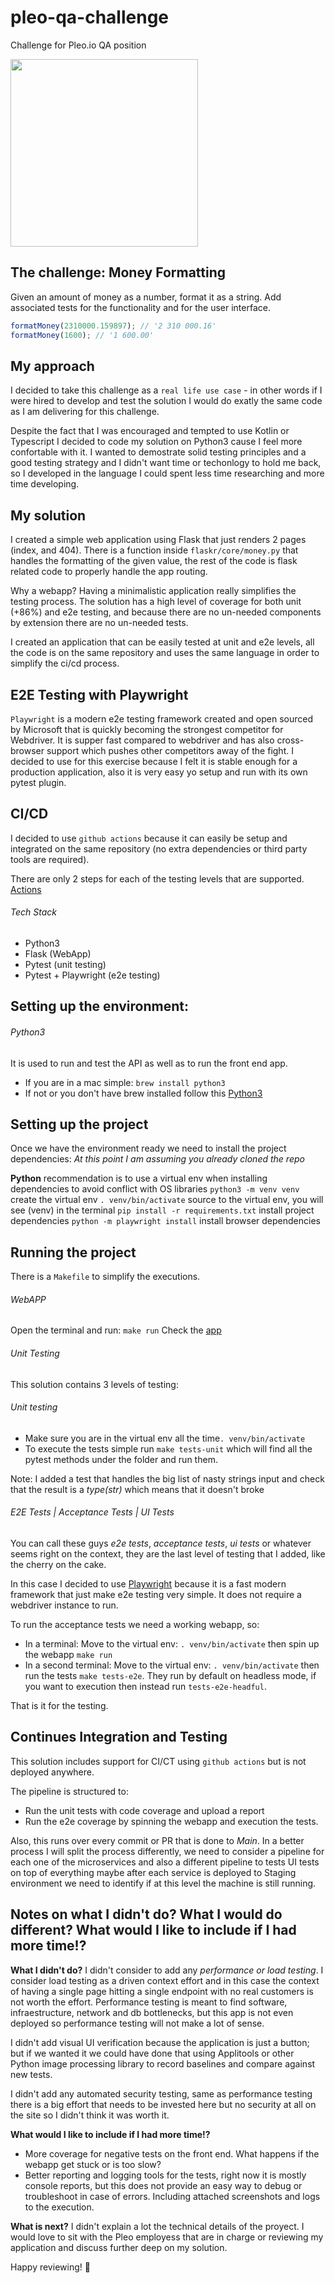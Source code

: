 # pleo-qa-challenge

Challenge for Pleo.io QA position

<img src="https://upload.wikimedia.org/wikipedia/commons/4/48/Twelve_Labours_Altemps_Inv8642.jpg" height="300px"/>

## The challenge: Money Formatting

Given an amount of money as a number, format it as a string. Add associated tests for the functionality and for the user interface. 

```js
formatMoney(2310000.159897); // '2 310 000.16'
formatMoney(1600); // '1 600.00'
```

## My approach

I decided to take this challenge as a `real life use case` - in other words if I were hired to develop and test the solution I would do exatly the same code as I am delivering for this challenge.

Despite the fact that I was encouraged and tempted to use Kotlin or Typescript I decided to code my solution on Python3 cause I feel more confortable with it. I wanted to demostrate solid testing principles and a good testing strategy and I didn't want time or techonlogy to hold me back, so I developed in the language I could spent less time researching and more time developing.

## My solution

I created a simple web application using Flask that just renders 2 pages (index, and 404). There is a function inside `flaskr/core/money.py` that handles the formatting of the given value, the rest of the code is flask related code to properly handle the app routing.

Why a webapp? Having a minimalistic application really simplifies the testing process. The solution has a high level of coverage for both unit (+86%) and e2e testing, and because there are no un-needed components by extension there are no un-needed tests.

I created an application that can be easily tested at unit and e2e levels, all the code is on the same repository and uses the same language in order to simplify the ci/cd process.

## E2E Testing with Playwright

`Playwright` is a modern e2e testing framework created and open sourced by Microsoft that is quickly becoming the strongest competitor for Webdriver. It is supper fast compared to webdriver and has also cross-browser support which pushes other competitors away of the fight. I decided to use for this exercise because I felt it is stable enough for a production application, also it is very easy yo setup and run with its own pytest plugin.

## CI/CD
I decided to use `github actions` because it can easily be setup and integrated on the same repository (no extra dependencies or third party tools are required).

There are only 2 steps for each of the testing levels that are supported.
[Actions](https://github.com/pjcalvo/pleo-qa-challenge/actions)

###### Tech Stack
* Python3
* Flask (WebApp)
* Pytest (unit testing)
* Pytest + Playwright (e2e testing)

## Setting up the environment:
###### Python3
It is used to run and test the API as well as to run the front end app.

* If you are in a mac simple: `brew install python3`
* If not or you don't have brew installed follow this [Python3](https://www.python.org/downloads/)

## Setting up the project
Once we have the environment ready we need to install the project dependencies:
*At this point I am assuming you already cloned the repo*

**Python** recommendation is to use a virtual env when installing dependencies to avoid conflict with OS libraries
`python3 -m venv venv` create the virtual env
`. venv/bin/activate` source to the virtual env, you will see (venv) in the terminal
`pip install -r requirements.txt` install project dependencies
`python -m playwright install` install browser dependencies

## Running the project
There is a `Makefile` to simplify the executions.

###### WebAPP
Open the terminal and run: `make run`
Check the [app](http://localhost:8080)

###### Unit Testing
This solution contains 3 levels of testing:
###### Unit testing
* Make sure you are in the virtual env all the time`. venv/bin/activate`
* To execute the tests simple run `make tests-unit` which will find all the pytest methods under the folder and run them.

Note: I added a test that handles the big list of nasty strings input and check that the result is a *type(str)* which means that it doesn't broke

###### E2E Tests | Acceptance Tests | UI Tests

You can call these guys *e2e tests*, *acceptance tests*, *ui tests* or whatever seems right on the context, they are the last level of testing that I added, like the cherry on the cake.

In this case I decided to use [Playwright](https://github.com/microsoft/playwright-python) because it is a fast modern framework that just make e2e testing very simple. It does not require a webdriver instance to run.

To run the acceptance tests we need a working webapp, so:

* In a terminal: Move to the virtual env: `. venv/bin/activate` then spin up the webapp `make run`
* In a second terminal: Move to the virtual env: `. venv/bin/activate` then run the tests `make tests-e2e`. They run by default on headless mode, if you want to execution then instead run `tests-e2e-headful`.

That is it for the testing.


## Continues Integration and Testing
This solution includes support for CI/CT using `github actions` but is not deployed anywhere.

The pipeline is structured to:

* Run the unit tests with code coverage and upload a report
* Run the e2e coverage by spinning the webapp and execution the tests.

Also, this runs over every commit or PR that is done to *Main*. In a better process I will split the process differently, we need to consider a pipeline for each one of the microservices and also a different pipeline to tests UI tests on top of everything maybe after each service is deployed to Staging environment we need to identify if at this level the machine is still running.


## Notes on what I didn't do? What I would do different? What would I like to include if I had more time!?

**What I didn't do?**
I didn't consider to add any *performance or load testing*. I consider load testing as a driven context effort and in this case the context of having a single page hitting a single endpoint with no real customers is not worth the effort. Performance testing is meant to find software, infraestructure, network and db bottlenecks, but this app is not even deployed so performance testing will not make a lot of sense.

I didn't add visual UI verification because the application is just a button; but if we wanted it we could have done that using Applitools or other Python image processing library to record baselines and compare against new tests.

I didn't add any automated security testing, same as performance testing there is a big effort that needs to be invested here but no security at all on the site so I didn't think it was worth it.


**What would I like to include if I had more time!?**

* More coverage for negative tests on the front end. What happens if the webapp get stuck or is too slow?
* Better reporting and logging tools for the tests, right now it is mostly console reports, but this does not provide an easy way to debug or troubleshoot in case of errors. Including attached screenshots and logs to the execution.

**What is next?**
I didn't explain a lot the technical details of the proyect. I would love to sit with the Pleo employess that are in charge or reviewing my application and discuss further deep on my solution.

Happy reviewing! 🚀
